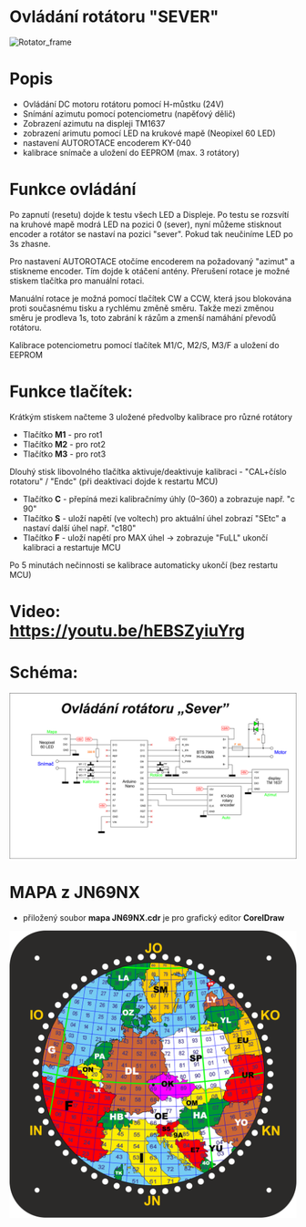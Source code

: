 # Ovládání rotátoru "SEVER"

![Rotator_frame](https://github.com/DrumClock/AutoRotace/blob/main/IMG_panel.jpg)

# Popis

 - Ovládání DC motoru rotátoru pomocí H-můstku (24V)
 - Snímání azimutu pomocí potenciometru (napěťový dělič)
 - Zobrazení azimutu na displeji TM1637
 - zobrazení arimutu pomocí LED na krukové mapě (Neopixel 60 LED)
 - nastavení AUTOROTACE encoderem KY-040
 - kalibrace snímače a uložení do EEPROM (max. 3 rotátory)

# Funkce ovládání

 Po zapnutí (resetu) dojde k testu všech LED a Displeje.
 Po testu se rozsvítí na kruhové mapě modrá LED na pozici 0 (sever),
 nyní můžeme stisknout encoder a rotátor se nastaví na pozici "sever".
 Pokud tak neučiníme LED po 3s zhasne.

 Pro nastavení AUTOROTACE otočíme encoderem na požadovaný "azimut"
 a stiskneme encoder. Tím dojde k otáčení antény.
 Přerušení rotace je možné stiskem tlačítka pro manuální rotaci.

 Manuální rotace je možná pomocí tlačítek CW a CCW, která jsou blokována proti
 současnému tisku a rychlému změně směru. Takže mezi změnou směru je
 prodleva 1s, toto zabrání k rázům a zmenší namáhání převodů rotátoru.

Kalibrace potenciometru pomocí tlačítek M1/C, M2/S, M3/F a uložení do EEPROM 


 # Funkce tlačítek:
 
  Krátkým stiskem načteme 3 uložené předvolby kalibrace pro různé rotátory
  - Tlačítko **M1**  - pro rot1 
  - Tlačítko **M2**  - pro rot2
  - Tlačítko **M3**  - pro rot3

  Dlouhý stisk libovolného tlačítka aktivuje/deaktivuje kalibraci - "CAL+číslo rotatoru" / "Endc" (při deaktivaci dojde k restartu MCU) 
  - Tlačítko **C**  - přepíná mezi kalibračnímy úhly (0–360) a zobrazuje např. "c 90"
  - Tlačítko **S**  - uloží napětí (ve voltech) pro aktuální úhel zobrazí "SEtc" a nastaví další úhel např. "c180"
  - Tlačítko **F**  - uloží napětí pro MAX úhel → zobrazuje "FuLL" ukončí kalibraci a restartuje MCU

 Po 5 minutách nečinnosti se kalibrace automaticky ukončí (bez restartu MCU)


# Video:  https://youtu.be/hEBSZyiuYrg


# Schéma:
![Scheme_frame](https://github.com/DrumClock/AutoRotace/blob/main/Arduino_Sever_2.png)

# MAPA z JN69NX
- přiložený soubor **mapa JN69NX.cdr** je pro grafický editor **CorelDraw** 

![mapa_frame](https://github.com/DrumClock/AutoRotace/blob/main/mapa.png) 

 
